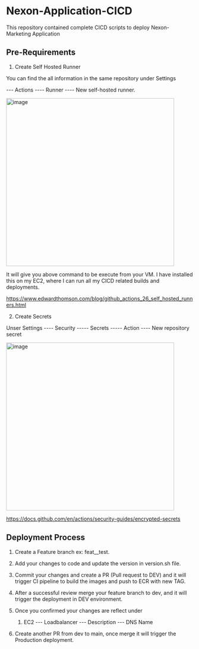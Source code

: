 # Nexon-Application-CICD
This repository contained complete CICD scripts to deploy Nexon-Marketing Application

## Pre-Requirements
1. Create Self Hosted Runner
 

You can find the all information in the same repository under Settings 

--- Actions ---- Runner ---- New self-hosted runner. 

<img width="452" alt="image" src="https://user-images.githubusercontent.com/41107404/189351954-9313106c-a56e-4a5f-82f0-17839e938099.png">

It will give you above command to be execute from your VM. I have installed this on my EC2, where I can run all my CICD related builds and deployments.


https://www.edwardthomson.com/blog/github_actions_26_self_hosted_runners.html

2. Create Secrets

Unser Settings ---- Security ----- Secrets ----- Action ---- New repository secret

<img width="452" alt="image" src="https://user-images.githubusercontent.com/41107404/189351977-20afb1b0-8ef1-4427-b4db-20a97d94b738.png">

https://docs.github.com/en/actions/security-guides/encrypted-secrets 

## Deployment Process

1. Create a Feature branch ex: feat__test.

2. Add your changes to code and update the version in version.sh file.

3. Commit your changes and create a PR (Pull request to DEV) and it will trigger CI pipeline to build the images and push to ECR with new TAG. 
 
4. After a successful review merge your feature branch to dev, and it will trigger the deployment in DEV environment.

5. Once you confirmed your changes are reflect under  
   1. EC2 --- Loadbalancer --- Description --- DNS Name

6. Create another PR from dev to main, once merge it will trigger the Production deployment.



